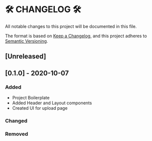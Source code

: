 # 🛠 CHANGELOG 🛠

All notable changes to this project will be documented in this file.

The format is based on [Keep a Changelog](https://keepachangelog.com/en/1.0.0/),
and this project adheres to [Semantic Versioning](https://semver.org/spec/v2.0.0.html).

## [Unreleased]

## [0.1.0] - 2020-10-07

### Added

- Project Boilerplate
- Added Header and Layout components
- Created UI for upload page

### Changed

### Removed
